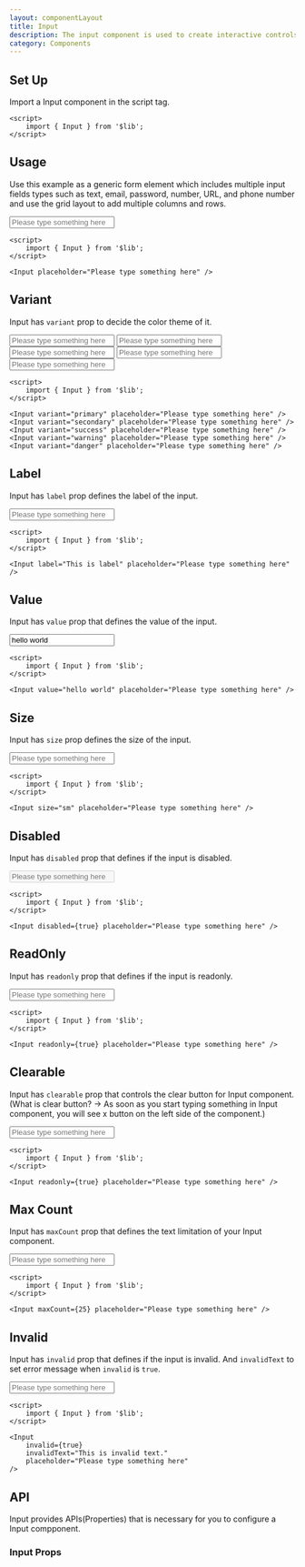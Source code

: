 ```yaml
---
layout: componentLayout
title: Input
description: The input component is used to create interactive controls for web-based forms in order to accept data from the user; a wide variety of types of input data and control widgets are available.
category: Components
---
```


<script>
	import { Input } from '$lib';
	import PropertyTable from "../../../global-components/PropertyTable.svelte"
	import * as Component from "../../../mdsvex/+layout.svelte"
	import inputProps from "./input-props.ts"

</script>

## Set Up

Import a Input component in the script tag.

```svelte
<script>
	import { Input } from '$lib';
</script>
```

## Usage

Use this example as a generic form element which includes multiple input fields types such as text, email, password, number, URL, and phone number and use the grid layout to add multiple columns and rows.

<div class="w-[350px]">
	<Input placeholder="Please type something here" />
</div>

```svelte
<script>
	import { Input } from '$lib';
</script>

<Input placeholder="Please type something here" />
```

## Variant

Input has `variant` prop to decide the color theme of it.

<div class="w-[350px] flex flex-col gap-2">
	<Input variant="primary" placeholder="Please type something here" />
	<Input variant="secondary" placeholder="Please type something here" />
	<Input variant="success" placeholder="Please type something here" />
	<Input variant="warning" placeholder="Please type something here" />
	<Input variant="danger" placeholder="Please type something here" />
</div>

```svelte
<script>
	import { Input } from '$lib';
</script>

<Input variant="primary" placeholder="Please type something here" />
<Input variant="secondary" placeholder="Please type something here" />
<Input variant="success" placeholder="Please type something here" />
<Input variant="warning" placeholder="Please type something here" />
<Input variant="danger" placeholder="Please type something here" />
```

## Label

Input has `label` prop defines the label of the input.

<div class="w-[350px]">
	<Input label="This is label" placeholder="Please type something here" />
</div>

```svelte
<script>
	import { Input } from '$lib';
</script>

<Input label="This is label" placeholder="Please type something here" />
```

## Value

Input has `value` prop that defines the value of the input.

<div class="w-[350px]">
	<Input value="hello world" placeholder="Please type something here" />
</div>

```svelte
<script>
	import { Input } from '$lib';
</script>

<Input value="hello world" placeholder="Please type something here" />
```

## Size

Input has `size` prop defines the size of the input.

<div class="w-[350px]">
	<Input size="sm" placeholder="Please type something here" />
</div>

```svelte
<script>
	import { Input } from '$lib';
</script>

<Input size="sm" placeholder="Please type something here" />
```

## Disabled

Input has `disabled` prop that defines if the input is disabled.

<div class="w-[350px]">
	<Input disabled={true} placeholder="Please type something here" />
</div>

```svelte
<script>
	import { Input } from '$lib';
</script>

<Input disabled={true} placeholder="Please type something here" />
```

## ReadOnly

Input has `readonly` prop that defines if the input is readonly.

<div class="w-[350px]">
	<Input readonly={true} placeholder="Please type something here" />
</div>

```svelte
<script>
	import { Input } from '$lib';
</script>

<Input readonly={true} placeholder="Please type something here" />
```

## Clearable

Input has `clearable` prop that controls the clear button for Input component. (What is clear button? -> As soon as you start typing something in Input component, you will see x button on the left side of the component.)

<div class="w-[350px]">
	<Input readonly={true} placeholder="Please type something here" />
</div>

```svelte
<script>
	import { Input } from '$lib';
</script>

<Input readonly={true} placeholder="Please type something here" />
```

## Max Count

Input has `maxCount` prop that defines the text limitation of your Input component.

<div class="w-[350px]">
	<Input maxCount={25} placeholder="Please type something here" />
</div>

```svelte
<script>
	import { Input } from '$lib';
</script>

<Input maxCount={25} placeholder="Please type something here" />
```

## Invalid

Input has `invalid` prop that defines if the input is invalid. And `invalidText` to set error message when `invalid` is `true`.

<div class="w-[350px]">
	<Input invalid={true} invalidText="This is invalid text." placeholder="Please type something here" />
</div>

```svelte
<script>
	import { Input } from '$lib';
</script>

<Input
	invalid={true}
	invalidText="This is invalid text."
	placeholder="Please type something here"
/>
```

## API

Input provides APIs(Properties) that is necessary for you to configure a Input compponent.

### Input Props

<PropertyTable properties={inputProps} />
